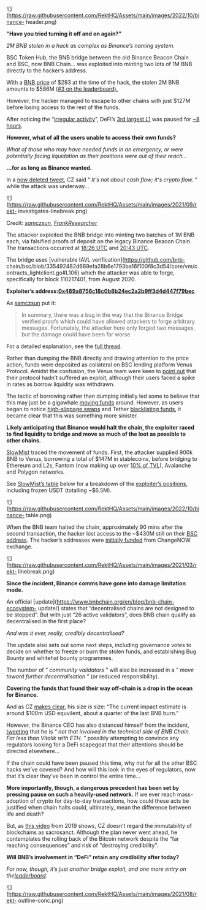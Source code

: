 ![](https://raw.githubusercontent.com/RektHQ/Assets/main/images/2022/10/binance-
header.png)

**“Have you tried turning it off and on again?”**

 _2M BNB stolen in a hack as complex as Binance’s naming system._

BSC Token Hub, the BNB bridge between the old Binance Beacon Chain and BSC,
now BNB Chain… was exploited into minting two lots of 1M BNB directly to the
hacker’s address.

With a [BNB price](https://www.coingecko.com/en/coins/bnb) of $293 at the time
of the hack, the stolen 2M BNB amounts to $586M [(#3 on the
leaderboard).](https://rekt.news/leaderboard/)

However, the hacker managed to escape to other chains with just $127M before
losing access to the rest of the funds.

After noticing the “[irregular
activity](https://twitter.com/BNBCHAIN/status/1578148078636650496)”, DeFi’s
[3rd largest L1](https://defillama.com/chains) was paused for [~8
hours](https://twitter.com/BNBCHAIN/status/1578277281000136704).

 **However, what of all the users unable to access their own funds?**

 _What of those who may have needed funds in an emergency, or were potentially
facing liquidation as their positions were out of their reach…_

 **...for as long as Binance wanted.**

In a [now deleted
tweet](https://twitter.com/cz_binance/status/1578123105649786887), CZ said “
_It's not about cash flow; it's crypto flow._ ” while the attack was underway…

![](https://raw.githubusercontent.com/RektHQ/Assets/main/images/2021/09/rekt-
investigates-linebreak.png)

Credit: _[samczsun](https://twitter.com/samczsun/status/1578167198203289600),
[FrankResearcher](https://twitter.com/FrankResearcher/status/1578148293032706048)_

The attacker exploited the BNB bridge into minting two batches of 1M BNB each,
via falsified proofs of deposit on the legacy Binance Beacon Chain. The
transactions occurred at [18:26
UTC](https://bscscan.com/tx/0xebf83628ba893d35b496121fb8201666b8e09f3cbadf0e269162baa72efe3b8b)
and [20:43
UTC](https://bscscan.com/tx/0x05356fd06ce56a9ec5b4eaf9c075abd740cae4c21eab1676440ab5cd2fe5c57a).

The bridge uses [vulnerable IAVL verification](https://github.com/bnb-
chain/bsc/blob/335492482d669efa28b6e1793ba16f100f8c3d54/core/vm/contracts_lightclient.go#L106)
which the attacker was able to forge, specifically for block 110217401, from
August 2020.

 **Exploiter’s
address:[0x489a8756c18c0b8b24ec2a2b9ff3d4d447f79bec](https://bscscan.com/address/0x489a8756c18c0b8b24ec2a2b9ff3d4d447f79bec)**

As [samczsun](https://twitter.com/samczsun/status/1578185275062132736) put it:

> In summary, there was a bug in the way that the Binance Bridge verified
> proofs which could have allowed attackers to forge arbitrary messages.
> Fortunately, the attacker here only forged two messages, but the damage
> could have been far worse

For a detailed explanation, see the [full
thread](https://twitter.com/samczsun/status/1578167198203289600).

Rather than dumping the BNB directly and drawing attention to the price
action, funds were deposited as collateral on BSC lending platform Venus
Protocol. Amidst the confusion, the Venus team were keen to [point
out](https://twitter.com/VenusProtocol/status/1578166457435033600) that their
protocol hadn’t suffered an exploit, although their users faced a spike in
rates as borrow liquidity was withdrawn.

The tactic of borrowing rather than dumping initially led some to believe that
this may just be a gigawhale [moving
funds](https://twitter.com/jeffthedunker/status/1578121391223713792) around.
However, as users began to notice [high-slippage
swaps](https://bscscan.com/tx/0x0cc52b19aac4c2032358fb757d0800177e5a0d27f7ca5398b58fc7fd24f48037)
and Tether [blacklisting
funds](https://etherscan.io/tx/0xaafa4200c567b429a9ac2353162d551188d2bf01221ebbbcfe09e170dfdd8dc8),
it became clear that this was something more sinister.

 **Likely anticipating that Binance would halt the chain, the exploiter raced
to find liquidity to bridge and move as much of the loot as possible to other
chains.**

[SlowMist](https://twitter.com/SlowMist_Team/status/1578220472373649408)
traced the movement of funds. First, the attacker supplied 900k BNB to Venus,
borrowing a total of $147M in stablecoins, before bridging to Ethereum and
L2s, Fantom (now making up over [10% of
TVL](https://defillama.com/chain/Fantom)), Avalanche and Polygon networks.

See [SlowMist’s
table](https://twitter.com/SlowMist_Team/status/1578220472373649408) below for
a breakdown of the [exploiter’s
positions](https://debank.com/profile/0x489a8756c18c0b8b24ec2a2b9ff3d4d447f79bec),
including frozen USDT (totalling ~$6.5M).

![](https://raw.githubusercontent.com/RektHQ/Assets/main/images/2022/10/binance-
table.png)

When the BNB team halted the chain, approximately 90 mins after the second
transaction, the hacker lost access to the ~$430M still on their [BSC
address](https://bscscan.com/address/0x489a8756c18c0b8b24ec2a2b9ff3d4d447f79bec).
The hacker’s addresses were [initially
funded](https://twitter.com/SlowMist_Team/status/1578165937320099840) from
ChangeNOW exchange.

![](https://raw.githubusercontent.com/RektHQ/Assets/main/images/2021/03/rekt-
linebreak.png)

 **Since the incident, Binance comms have gone into damage limitation mode.**

An official [update](https://www.bnbchain.org/en/blog/bnb-chain-ecosystem-
update/) states that “decentralised chains are not designed to be stopped”.
But with just “26 active validators”, does BNB chain qualify as decentralised
in the first place?

 _And was it ever, really, credibly decentralised?_

The update also sets out some next steps, including governance votes to decide
on whether to freeze or burn the stolen funds, and establishing Bug Bounty and
whitehat bounty programmes.

The number of “ _community validators_ ” will also be increased in a “ _move
toward further decentralisation_ ” (or reduced responsibility).

 **Covering the funds that found their way off-chain is a drop in the ocean
for Binance.**

And as CZ [makes
clear](https://twitter.com/cz_binance/status/1578174707035013120), his size
_is_ size: “The current impact estimate is around $100m USD equvilent, about a
quarter of the last BNB burn.”

However, the Binance CEO has also distanced himself from the incident,
[tweeting](https://twitter.com/cz_binance/status/1578305040112316418) that he
is “ _not that involved in the technical side of BNB Chain. Far less than
Vitalik with ETH._ ” possibly attempting to convince any regulators looking
for a DeFi scapegoat that their attentions should be directed elsewhere…

If the chain could have been paused this time, why not for all the other BSC
hacks we’ve covered? And how will this look in the eyes of regulators, now
that it’s clear they’ve been in control the entire time…

 **More importantly, though, a dangerous precedent has been set by pressing
pause on such a heavily-used network.** If we ever reach mass-adoption of
crypto for day-to-day transactions, how could these acts be justified when
chain halts could, ultimately, mean the difference between life and death?

But, as [this video](https://twitter.com/CoinSpice/status/1125979761728049152)
from 2019 shows, CZ doesn’t regard the immutability of blockchains as
sacrosanct. Although the plan never went ahead, he contemplates the rolling
back of the Bitcoin network despite the “far reaching consequences” and risk
of “destroying credibility”.

 **Will BNB’s involvement in “DeFi” retain any credibility after today?**

 _For now, though, it’s just another bridge exploit, and one more entry on
the[leaderboard](https://rekt.news/leaderboard/)._

![](https://raw.githubusercontent.com/RektHQ/Assets/main/images/2021/08/rekt-
outline-conc.png)


